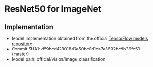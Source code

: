 # ResNet50 for ImageNet

## Implementation

- Model implementation obtained from the official [TensorFlow models repository](https://github.com/tensorflow/models)
- Commit SHA1: d59bcd47801847e50bc8d1ca7e8692bc9b36fc50 (master)
- Model path: official/vision/image_classification

